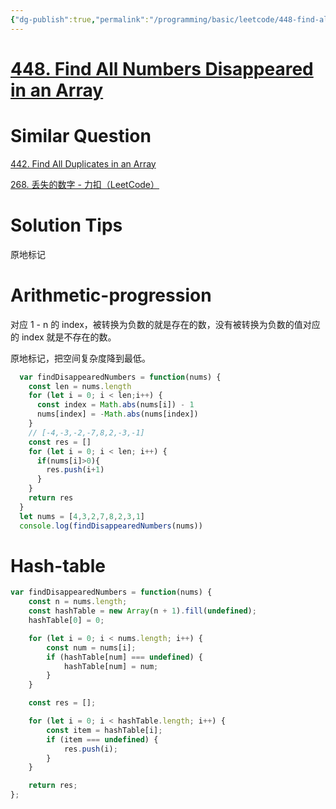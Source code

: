 ```yaml
---
{"dg-publish":true,"permalink":"/programming/basic/leetcode/448-find-all-numbers-disappeared-in-an-array/","tags":["leetcode/math/sequence/arithmetic","leetcode/hash-table","leetcode/space/in-place","leetcode/array/natural-array"]}
---
```



# [448. Find All Numbers Disappeared in an Array](https://leetcode.cn/problems/find-all-numbers-disappeared-in-an-array/)

# Similar Question

[442. Find All Duplicates in an Array](442.%20Find%20All%20Duplicates%20in%20an%20Array.md)

[268. 丢失的数字 - 力扣（LeetCode）](https://leetcode.cn/problems/missing-number/)

# Solution Tips

原地标记

# Arithmetic-progression

对应 1 - n 的 index，被转换为负数的就是存在的数，没有被转换为负数的值对应的 index 就是不存在的数。

原地标记，把空间复杂度降到最低。

```js
  var findDisappearedNumbers = function(nums) {
    const len = nums.length
    for (let i = 0; i < len;i++) {
      const index = Math.abs(nums[i]) - 1
      nums[index] = -Math.abs(nums[index])
    }
    // [-4,-3,-2,-7,8,2,-3,-1]
    const res = []
    for (let i = 0; i < len; i++) {
      if(nums[i]>0){
        res.push(i+1)
      }
    }
    return res
  }
  let nums = [4,3,2,7,8,2,3,1]
  console.log(findDisappearedNumbers(nums))
  ```

# Hash-table

```js
var findDisappearedNumbers = function(nums) {
    const n = nums.length;
    const hashTable = new Array(n + 1).fill(undefined);
    hashTable[0] = 0;

    for (let i = 0; i < nums.length; i++) {
        const num = nums[i];
        if (hashTable[num] === undefined) {
            hashTable[num] = num;
        }
    }

    const res = [];

    for (let i = 0; i < hashTable.length; i++) {
        const item = hashTable[i];
        if (item === undefined) {
            res.push(i);
        }
    }

    return res;
};
```
